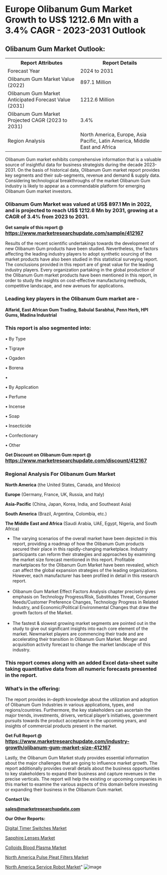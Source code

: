 # Europe Olibanum Gum Market Growth to US$ 1212.6 Mn with a 3.4% CAGR - 2023-2031 Outlook

<html>
<body>

<h2>Olibanum Gum Market Outlook:</h2>

<table>
  <tr>
    <th>Report Attributes</th>
    <th>Report Details</th>
  </tr>
  <tr>
    <td>Forecast Year</td>
    <td>2024 to 2031</td>
  </tr>
  <tr>
    <td>Olibanum Gum Market Value (2022)</td>
    <td>897.1 Million</td>
  </tr>
  <tr>
    <td>Olibanum Gum Market Anticipated Forecast Value (2031)</td>
    <td>1212.6 Million</td>
  </tr>
  <tr>
    <td>Olibanum Gum Market Projected CAGR (2023 to 2031)</td>
    <td>3.4%</td>
  </tr>
  <tr>
    <td>Region Analysis</td>
    <td>North America, Europe, Asia Pacific, Latin America, Middle East and Africa</td>
  </tr>
</table>

</body>
</html>

Olibanum Gum market exhibits comprehensive information that is a valuable source of insightful data for business strategists during the decade 2023-2031. On the basis of historical data, Olibanum Gum market report provides key segments and their sub-segments, revenue and demand &amp; supply data. Considering technological breakthroughs of the market Olibanum Gum industry is likely to appear as a commendable platform for emerging Olibanum Gum market investors.

<strong><h3>Olibanum Gum Market was valued at US$ 897.1 Mn in 2022, and is projected to reach US$ 1212.6 Mn by 2031, growing at a CAGR of 3.4% from 2023 to 2031.</h3></strong>

<strong>Get sample of this report @ <a href=https://www.marketresearchupdate.com/sample/412167><font size=3 color=#0000ff>https://www.marketresearchupdate.com/sample/412167</font></a></strong>

Results of the recent scientific undertakings towards the development of new Olibanum Gum products have been studied. Nevertheless, the factors affecting the leading industry players to adopt synthetic sourcing of the market products have also been studied in this statistical surveying report. The conclusions provided in this report are of great value for the leading industry players. Every organization partaking in the global production of the Olibanum Gum market products have been mentioned in this report, in order to study the insights on cost-effective manufacturing methods, competitive landscape, and new avenues for applications.

<strong><h3>Leading key players in the Olibanum Gum market are -</h3></strong>

<strong>Alfarid, East African Gum Trading, Babulal Sarabhai, Penn Herb, HPI Gums, Madina Industrial</strong>

<strong><h3>This report is also segmented into:</h3></strong>

• By Type

• Tigraye

• Ogaden

• Borena

• 

• By Application

• Perfume

• Incense

• Soap

• Insecticide

• Confectionary

• Other

<strong>Get Discount on Olibanum Gum report @ <a href=https://www.marketresearchupdate.com/discount/412167><font size=3 color=#0000ff>https://www.marketresearchupdate.com/discount/412167</font></a></strong>

<strong><h3>Regional Analysis For Olibanum Gum Market</h3></strong>

<strong>North America</strong> (the United States, Canada, and Mexico)

<strong>Europe</strong> (Germany, France, UK, Russia, and Italy)

<strong>Asia-Pacific</strong> (China, Japan, Korea, India, and Southeast Asia)

<strong>South America</strong> (Brazil, Argentina, Colombia, etc.)

<strong>The Middle East and Africa</strong> (Saudi Arabia, UAE, Egypt, Nigeria, and South Africa)

<ul>
  <li>The varying scenarios of the overall market have been depicted in this report, providing a roadmap of how the Olibanum Gum products secured their place in this rapidly-changing marketplace. Industry participants can reform their strategies and approaches by examining the market size forecast mentioned in this report. Profitable marketplaces for the Olibanum Gum Market have been revealed, which can affect the global expansion strategies of the leading organizations. However, each manufacturer has been profiled in detail in this research report.</li><br>
  <li>Olibanum Gum Market Effect Factors Analysis chapter precisely gives emphasis on Technology Progress/Risk, Substitutes Threat, Consumer Needs/Customer Preference Changes, Technology Progress in Related Industry, and Economic/Political Environmental Changes that draw the growth factors of the Market.</li><br>
  <li>The fastest &amp; slowest growing market segments are pointed out in the study to give out significant insights into each core element of the market. Newmarket players are commencing their trade and are accelerating their transition in Olibanum Gum Market. Merger and acquisition activity forecast to change the market landscape of this industry.</li>
</ul>
<strong><h3>This report comes along with an added Excel data-sheet suite taking quantitative data from all numeric forecasts presented in the report.</h3></strong>

<strong><h3>What’s in the offering:</h3></strong> The report provides in-depth knowledge about the utilization and adoption of Olibanum Gum Industries in various applications, types, and regions/countries. Furthermore, the key stakeholders can ascertain the major trends, investments, drivers, vertical player’s initiatives, government pursuits towards the product acceptance in the upcoming years, and insights of commercial products present in the market.

<strong>Get Full Report @ <a href=https://www.marketresearchupdate.com/industry-growth/olibanum-gum-market-size-412167><font size=3 color=#0000ff>https://www.marketresearchupdate.com/industry-growth/olibanum-gum-market-size-412167</font></a></strong>

Lastly, the Olibanum Gum Market study provides essential information about the major challenges that are going to influence market growth. The report additionally provides overall details about the business opportunities to key stakeholders to expand their business and capture revenues in the precise verticals. The report will help the existing or upcoming companies in this market to examine the various aspects of this domain before investing or expanding their business in the Olibanum Gum market.

<strong>Contact Us:</strong>

<strong>sales@marketresearchupdate.com</strong>

<strong>Our Other Reports:</strong>

<a href=https://www.linkedin.com/pulse/digital-timer-switches-market-witness-huge-growth>Digital Timer Switches Market</a>

<a href=https://www.linkedin.com/pulse/sapphire-lenses-market-2023-top-key-players>Sapphire Lenses Market</a>

<a href=https://www.linkedin.com/pulse/colloids-blood-plasma-market-2023-analysis-growth-drivers>Colloids Blood Plasma Market</a>

<a href=https://www.linkedin.com/pulse/north-america-pulse-pleat-filters-market-size>North America Pulse Pleat Filters Market</a>

<a href=https://www.linkedin.com/pulse/north-america-service-robot-market-size-incredible>North America Service Robot Market</a>"
![image](https://github.com/rutujamande/Market-Report-Analysis/assets/158454097/114905bd-8715-4ddf-a8f4-44ee0b0ed88d)
